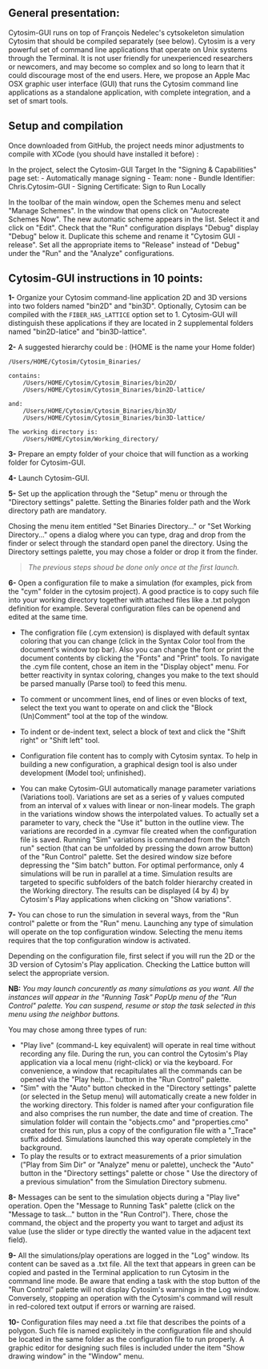 
## **General presentation:**

Cytosim-GUI runs on top of François Nedelec's cytsokeleton simulation Cytosim that should be compiled separately (see below). Cytosim is a very powerful set of command line applications that operate on Unix systems through the Terminal. It is not user friendly for unexperienced researchers or newcomers, and may become so complex and so long to learn that it could discourage most of the end users.
Here, we propose an Apple Mac OSX graphic user interface (GUI) that runs the Cytosim command line applications as a standalone application, with complete integration, and a set of smart tools.

## **Setup and compilation**

Once downloaded from GitHub, the project needs minor adjustments to compile with XCode (you should have installed it before) :

In the project, select the Cytosim-GUI Target
In the "Signing & Capabilities" page set:
	- Automatically manage signing
	- Team: none
	- Bundle Identifier:  Chris.Cytosim-GUI
	- Signing Certificate:  Sign to Run Locally

In the toolbar of the main window, open the Schemes menu and select "Manage Schemes". In the window that opens click on "Autocreate Schemes Now". The new automatic scheme appears in the list. Select it and click on "Edit". Check that the "Run" configuration displays "Debug" display "Debug" below it. Duplicate this scheme and rename it "Cytosim GUI - release". Set all the appropriate items to "Release" instead of "Debug" under the "Run" and the "Analyze" configurations.

## **Cytosim-GUI instructions in 10 points:**

**1-** Organize your Cytosim command-line application 2D and 3D versions into two folders named "bin2D" and "bin3D". Optionally, Cytosim can be compiled with the `FIBER_HAS_LATTICE` option set to 1. Cytosim-GUI will distinguish these applications if they are located in 2 supplemental folders named "bin2D-latice" and "bin3D-lattice".

**2-** A suggested hierarchy could be : (HOME is the name your Home folder)

	/Users/HOME/Cytosim/Cytosim_Binaries/
	
	contains:
		/Users/HOME/Cytosim/Cytosim_Binaries/bin2D/
		/Users/HOME/Cytosim/Cytosim_Binaries/bin2D-lattice/
	
	and: 
		/Users/HOME/Cytosim/Cytosim_Binaries/bin3D/
		/Users/HOME/Cytosim/Cytosim_Binaries/bin3D-lattice/
	
	The working directory is:
		/Users/HOME/Cytosim/Working_directory/


**3-** Prepare an empty folder of your choice that will function as a working folder for Cytosim-GUI.

**4-** Launch Cytosim-GUI.

**5-** Set up the application through the "Setup" menu or through the "Directory settings" palette. Setting the Binaries folder path and the Work directory path are mandatory.

Chosing the menu item entitled "Set Binaries Directory..." or "Set Working Directory..." opens a dialog where you can type, drag and drop from the finder or select through the standard open panel the directory. Using the Directory settings palette, you may chose a folder or drop it from the finder.

> *The previous steps shoud be done only once at the first launch.*

**6-** Open a configuration file to make a simulation (for examples, pick from the "cym" folder in the cytosim project). A good practice is to copy such file into your working directory together with attached files like a .txt polygon definition for example. Several configuration files can be openend and edited at the same time.

* The configration file (.cym extension) is displayed with default syntax coloring that you can change (click in the Syntax Color tool from the document's window top bar). Also you can change the font or print the document contents by clicking the "Fonts" and "Print" tools. To navigate the .cym file content, chose an item in the "Display object" menu. For  better reactivity in syntax coloring, changes you make to the text should be parsed manually (Parse tool) to feed this menu.

* To comment or uncomment lines, end of lines or even blocks of text, select the text you want to operate on and click the "Block (Un)Comment" tool at the top of the window.  
* To indent or de-indent text, select a block of text and click the "Shift right" or "Shift left" tool.
* Configuration file content has to comply with Cytosim syntax. To help in building a new configuration, a graphical design tool is also under development (Model tool; unfinished).   
* You can make Cytosim-GUI automatically manage parameter variations (Variations tool). Variations are set as a series of y values computed from an interval of x values with linear or non-linear models. The graph in the variations window shows the interpolated values. To actually set a parameter to vary, check the "Use it" button in the outline view. The variations are recorded in a .cymvar file created when the configuration file is saved. Running "Sim" variations is commanded from the "Batch run" section (that can be unfolded by pressing the down arrow button) of the "Run Control" palette. Set the desired window size before depressing the "Sim batch" button. For optimal performance, only 4 simulations will be run in parallel at a time. Simulation results are targeted to specific subfolders of the batch folder hierarchy created in the Working directory. The results can be displayed (4 by 4) by Cytosim's Play applications when clicking on "Show variations". 

**7-** You can chose to run the simulation in several ways, from the "Run control" palette or from the "Run" menu. Launching any type of simulation will operate on the top configuration window. Selecting the menu items requires that the top configuration window is activated. 

Depending on the configuration file, first select if you will run the 2D or the 3D version of Cytosim's Play application. Checking the Lattice button will select the appropriate version. 

**NB:** *You may launch concurently as many simulations as you want. All the instances will appear in the "Running Task" PopUp menu of the "Run Control" palette. You can suspend, resume or stop the task selected in this menu using the neighbor buttons.*

You may chose among three types of run:

* "Play live" (command-L key equivalent) will operate in real time without recording any file. During the run, you can control the Cytosim's Play application via a local menu (right-click) or via the keyboard. For convenience, a window that recapitulates all the commands can be opened via the "Play help..." button in the "Run Control" palette.
* "Sim" with the "Auto" button checked in the "Directory settings" palette (or selected in the Setup menu) will automatically create a new folder in the working directory. This folder is named after your configuration file and also comprises the run number, the date and time of creation. The simulation folder will contain the "objects.cmo" and "properties.cmo" created for this run, plus a copy of the configuration file with a "_Trace" suffix added. Simulations launched this way operate completely in the background. 
* To play the results or to extract measurements of a prior simulation ("Play from Sim Dir" or "Analyze" menu or palette), uncheck the "Auto" button in the "Directory settings" palette or chose " Use the directory of a previous simulation" from the Simulation Directory submenu.

**8-** Messages can be sent to the simulation objects during a "Play live" operation. Open the "Message to Running Task" palette (click on the "Message to task..." button in the "Run Control"). There, chose the command, the object and the property you want to target and adjust its value (use the slider or type directly the wanted value in the adjacent text field).

**9-** All the simulations/play operations are logged in the "Log" window. Its content can be saved as a .txt file. All the text that appears in green can be copied and pasted in the Terminal application to run Cytosim in the command line mode. Be aware that ending a task with the stop button of the "Run Control" palette will not display Cytosim's warnings in the Log window. Conversely, stopping an operation with the Cytosim's command will result in red-colored text output if errors or warning are raised.

**10-** Configuration files may need a .txt file that describes the points of a polygon. Such file is named explicitely in the configuration file and should be located in the same folder as the configuration file to run properly. A graphic editor for designing such files is included under the item "Show drawing window" in the "Window" menu.
